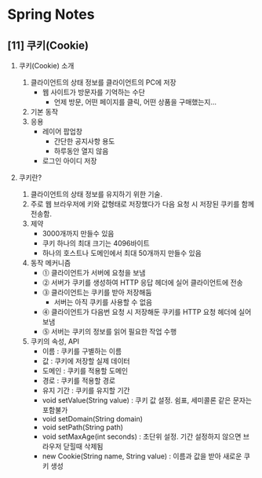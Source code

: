 Spring Notes
===============================
[11] 쿠키(Cookie)
---
1. 쿠키(Cookie) 소개
    1) 클라이언트의 상태 정보를 클라이언트의 PC에 저장
        - 웹 사이트가 방문자를 기억하는 수단
            - 언제 방문, 어떤 페이지를 클릭, 어떤 상품을 구매했는지...
    2) 기본 동작
    3) 응용
        - 레이어 팝업창 
            - 간단한 공지사항 용도 
            - 하루동안 열지 않음
        - 로그인 아이디 저장 

2. 쿠키란?
    1) 클라이언트의 상태 정보를 유지하기 위한 기술.
    2) 주로 웹 브라우저에 키와 값형태로 저장했다가
       다음 요청 시 저장된 쿠키를 함께 전송함.
    3) 제약
        - 3000개까지 만들수 있음
        - 쿠키 하나의 최대 크기는 4096바이트
        - 하나의 호스트나 도메인에서 최대 50개까지 만들수 있음
    4) 동작 메커니즘
        - ⓵ 클라이언트가 서버에 요청을 보냄   
        - ⓶ 서버가 쿠키를 생성하여 HTTP 응답 헤더에 실어 클라이언트에 전송
        - ⓷ 클라이언트는 쿠키를 받아 저장해둠
            - 서버는 아직 쿠키를 사용할 수 없음
        - ⓸ 클라이언트가 다음번 요청 시 저장해둔 쿠키를 HTTP 요청 헤더에 실어 보냄 
        - ⓹ 서버는 쿠키의 정보를 읽어 필요한 작업 수행   
    5) 쿠키의 속성, API
        - 이름 : 쿠키를 구별하는 이름 
        - 값 : 쿠키에 저장할 실제 데이터 
        - 도메인 : 쿠키를 적용할 도메인 
        - 경로 : 쿠키를 적용할 경로 
        - 유지 기간 : 쿠키를 유지할 기간 
        - void setValue(String value) : 쿠키 값 설정. 쉼표, 세미콜론 같은 문자는 포함불가
        - void setDomain(String domain)
        - void setPath(String path)
        - void setMaxAge(int seconds) : 초단위 설정. 기간 설정하지 않으면 브라우저 닫힐때 삭제됨
        - new Cookie(String name, String value) : 이름과 값을 받아 새로운 쿠키 생성 


                       